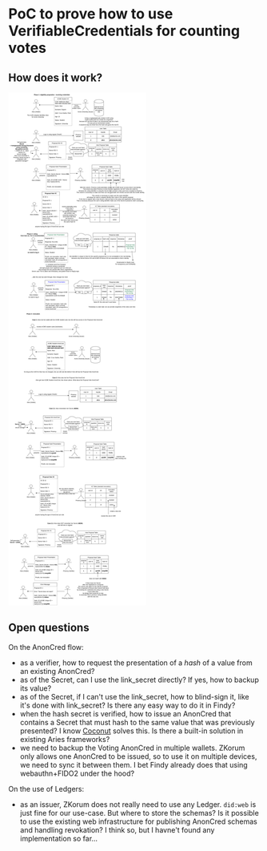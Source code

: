 # PoC to prove how to use VerifiableCredentials for counting votes

## How does it work?

![How It Works](./zkorum_anoncreds.drawio.png)

## Open questions

On the AnonCred flow:

- as a verifier, how to request the presentation of a _hash_ of a value from an existing AnonCred?
- as of the Secret, can I use the link_secret directly? If yes, how to backup its value?
- as of the Secret, if I can't use the link_secret, how to blind-sign it, like it's done with link_secret? Is there any easy way to do it in Findy?
- when the hash secret is verified, how to issue an AnonCred that contains a Secret that must hash to the same value that was previously presented? I know [Coconut](https://nymtech.net/docs/coconut.html) solves this. Is there a built-in solution in existing Aries frameworks?
- we need to backup the Voting AnonCred in multiple wallets. ZKorum only allows one AnonCred to be issued, so to use it on multiple devices, we need to sync it between them. I bet Findy already does that using webauthn+FIDO2 under the hood?

On the use of Ledgers:

- as an issuer, ZKorum does not really need to use any Ledger. `did:web` is just fine for our use-case. But where to store the schemas? Is it possible to use the existing web infrastructure for publishing AnonCred schemas and handling revokation? I think so, but I havne't found any implementation so far...
